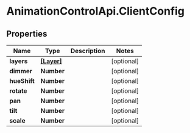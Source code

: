 # AnimationControlApi.ClientConfig

## Properties
Name | Type | Description | Notes
------------ | ------------- | ------------- | -------------
**layers** | [**[Layer]**](Layer.md) |  | [optional] 
**dimmer** | **Number** |  | [optional] 
**hueShift** | **Number** |  | [optional] 
**rotate** | **Number** |  | [optional] 
**pan** | **Number** |  | [optional] 
**tilt** | **Number** |  | [optional] 
**scale** | **Number** |  | [optional] 
